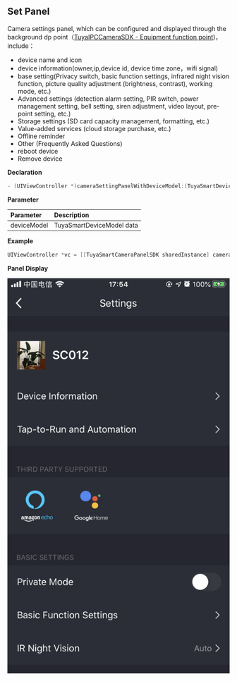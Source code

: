 ## Set Panel

Camera settings panel, which can be configured and displayed through the background dp point（[TuyaIPCCameraSDK - Equipment function point](https://tuyainc.github.io/tuyasmart_camera_ios_sdk_doc/en/resource/camera_device_points))，include：

- device name and icon
- device information(owner,ip,device id, device time zone，wifi signal)
- base setting(Privacy switch, basic function settings, infrared night vision function, picture quality adjustment (brightness, contrast), working mode, etc.)
- Advanced settings (detection alarm setting, PIR switch, power management setting, bell setting, siren adjustment, video layout, pre-point setting, etc.)
- Storage settings (SD card capacity management, formatting, etc.)
- Value-added services (cloud storage purchase, etc.)
- Offline reminder
- Other (Frequently Asked Questions)
- reboot device
- Remove device


**Declaration**

```objective-c
- (UIViewController *)cameraSettingPanelWithDeviceModel:(TuyaSmartDeviceModel *)deviceModel;
```

**Parameter**

| Parameter   | Description               |
| :---------- | :------------------------ |
| deviceModel | TuyaSmartDeviceModel data |

**Example**

```objective-c
UIViewController *vc = [[TuyaSmartCameraPanelSDK sharedInstance] cameraSettingPanelWithDeviceModel:deviceModel]
```

**Panel Display**

![面板示意图](./images/camera_panel_set.PNG)
